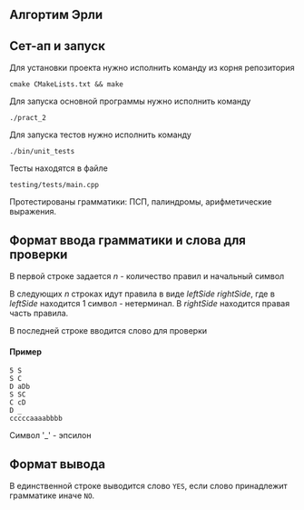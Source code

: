 Алгортим Эрли
-------------

Сет-ап и запуск
---------------
Для установки проекта нужно исполнить команду из корня репозитория

`cmake CMakeLists.txt && make`

Для запуска основной программы нужно исполнить команду

`./pract_2`

Для запуска тестов нужно исполнить команду

`./bin/unit_tests`

Тесты находятся в файле 

`testing/tests/main.cpp`

Протестированы грамматики: ПСП, палиндромы, арифметические выражения.

Формат ввода грамматики и слова для проверки
-------
В первой строке задается *n* - количество правил и начальный символ

В следующих *n* строках идут правила в виде *leftSide* *rightSide*, где 
в *leftSide* находится 1 символ - нетерминал. В *rightSide* находится правая часть
правила.

В последней строке вводится слово для проверки

#### Пример
```
5 S
S C
D aDb
S SC
C cD
D _
cccccaaaabbbb
```
Символ '_' - эпсилон

Формат вывода
----
В единственной строке выводится слово `YES`, если слово принадлежит грамматике иначе `NO`.


